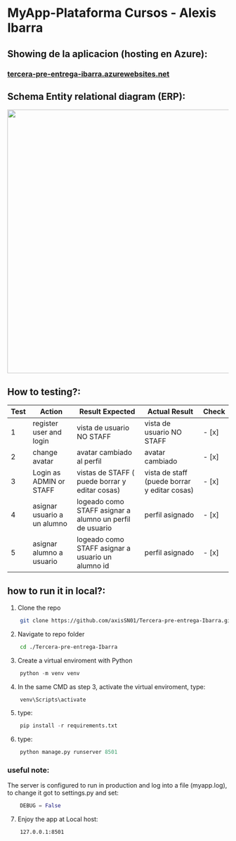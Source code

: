 # MyApp-Plataforma Cursos - Alexis Ibarra


## Showing de la aplicacion (hosting en Azure): 
### <a href="https://app-aburrida.azurewebsites.net/" style="text-align: center;">tercera-pre-entrega-ibarra.azurewebsites.net</a>


## Schema Entity relational diagram (ERP): 

<img src="https://stacticmedia.blob.core.windows.net/static/MyApp/ERP.svg"  style="height: 600px; width:1000px;"/>



## How to testing?: 
| Test | Action                   | Result Expected                                          | Actual Result                                | Check |
|------|--------------------------|----------------------------------------------------------|----------------------------------------------|-------|
| 1    | register user and login  | vista de usuario NO STAFF                                | vista de usuario NO STAFF                    | - [x] |
| 2    | change avatar            | avatar cambiado al perfil                                | avatar cambiado                              | - [x] |
| 3    | Login as ADMIN or STAFF  | vistas de STAFF ( puede borrar y editar cosas)           | vista de staff (puede borrar y editar cosas) | - [x] |
| 4    | asignar usuario a un alumno | logeado como STAFF asignar a alumno un perfil de usuario | perfil asignado                              | - [x] |
| 5    | asignar alumno a usuario  | logeado como STAFF asignar a usuario un alumno id | perfil asignado                              | - [x] |




## how to run it in local?:

1. Clone the repo
```sh
    git clone https://github.com/axisSN01/Tercera-pre-entrega-Ibarra.git
``` 
2. Navigate to repo folder
```sh
    cd ./Tercera-pre-entrega-Ibarra

```

3. Create a virtual enviroment with Python 
```py
    python -m venv venv

```

4. In the same CMD as step 3, activate the virtual enviroment, type:
```sh
    venv\Scripts\activate
```

5. type:  
```py
    pip install -r requirements.txt
```
6. type: 
```py
    python manage.py runserver 8501
```

###  useful note: 
The server is configured to run in production and log into a file (myapp.log), to change it got to settings.py and set:
```py
    DEBUG = False

```

7. Enjoy the app at Local host: 
```sh 
    127.0.0.1:8501
```


